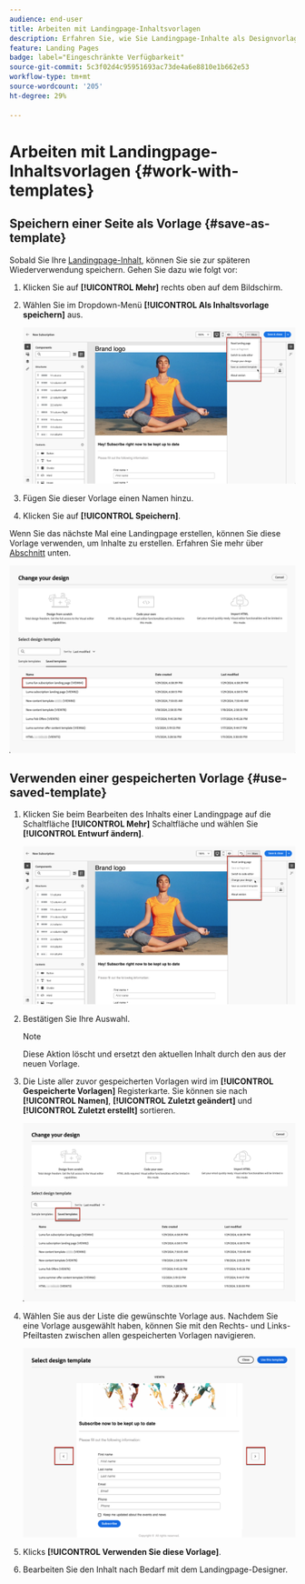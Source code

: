 ```yaml
---
audience: end-user
title: Arbeiten mit Landingpage-Inhaltsvorlagen
description: Erfahren Sie, wie Sie Landingpage-Inhalte als Designvorlage speichern und im Campaign Web wiederverwenden können.
feature: Landing Pages
badge: label="Eingeschränkte Verfügbarkeit"
source-git-commit: 5c3f02d4c95951693ac73de4a6e8810e1b662e53
workflow-type: tm+mt
source-wordcount: '205'
ht-degree: 29%

---
```


# Arbeiten mit Landingpage-Inhaltsvorlagen {#work-with-templates}

## Speichern einer Seite als Vorlage {#save-as-template}

Sobald Sie Ihre [Landingpage-Inhalt](lp-content.md), können Sie sie zur späteren Wiederverwendung speichern. Gehen Sie dazu wie folgt vor:

1. Klicken Sie auf **[!UICONTROL Mehr]** rechts oben auf dem Bildschirm.

1. Wählen Sie im Dropdown-Menü **[!UICONTROL Als Inhaltsvorlage speichern]** aus.

   ![](assets/lp-save-as-template.png)

1. Fügen Sie dieser Vorlage einen Namen hinzu.

1. Klicken Sie auf **[!UICONTROL Speichern]**.

Wenn Sie das nächste Mal eine Landingpage erstellen, können Sie diese Vorlage verwenden, um Inhalte zu erstellen. Erfahren Sie mehr über [Abschnitt](#use-saved-template) unten.

![](assets/lp-saved-template.png)

## Verwenden einer gespeicherten Vorlage {#use-saved-template}

<!--Not for GA?-->

1. Klicken Sie beim Bearbeiten des Inhalts einer Landingpage auf die Schaltfläche **[!UICONTROL Mehr]** Schaltfläche und wählen Sie **[!UICONTROL Entwurf ändern]**.

   ![](assets/lp-change-your-design.png)

1. Bestätigen Sie Ihre Auswahl.

   >[!NOTE]
   >
   >Diese Aktion löscht und ersetzt den aktuellen Inhalt durch den aus der neuen Vorlage.

1. Die Liste aller zuvor gespeicherten Vorlagen wird im **[!UICONTROL Gespeicherte Vorlagen]** Registerkarte. Sie können sie nach **[!UICONTROL Namen]**, **[!UICONTROL Zuletzt geändert]** und **[!UICONTROL Zuletzt erstellt]** sortieren.

   ![](assets/lp-saved-templates.png)

1. Wählen Sie aus der Liste die gewünschte Vorlage aus. Nachdem Sie eine Vorlage ausgewählt haben, können Sie mit den Rechts- und Links-Pfeiltasten zwischen allen gespeicherten Vorlagen navigieren.

   ![](assets/lp-select-saved-template.png)

1. Klicks **[!UICONTROL Verwenden Sie diese Vorlage]**.

1. Bearbeiten Sie den Inhalt nach Bedarf mit dem Landingpage-Designer.

<!--Primary page templates and subpage templates are managed separately, meaning that you cannot use a primary page template to create a subpage, and vice versa. TBC in Web user interface-->
